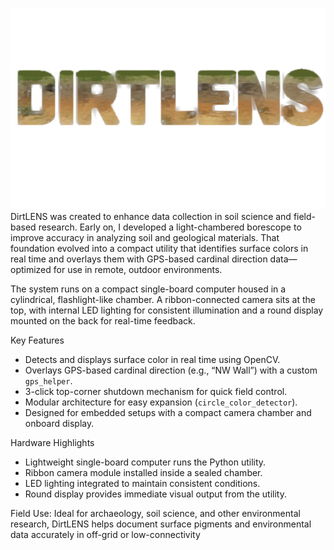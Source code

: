 ![Logo](./logo.png)
DirtLENS was created to enhance data collection in soil science and field-based research. Early on, I developed a light-chambered borescope to improve accuracy in analyzing soil and geological materials. That foundation evolved into a compact utility that identifies surface colors in real time and overlays them with GPS-based cardinal direction data—optimized for use in remote, outdoor environments.

The system runs on a compact single-board computer housed in a cylindrical, flashlight-like chamber. A ribbon-connected camera sits at the top, with internal LED lighting for consistent illumination and a round display mounted on the back for real-time feedback.

Key Features
- Detects and displays surface color in real time using OpenCV.
- Overlays GPS-based cardinal direction (e.g., “NW Wall”) with a custom `gps_helper`.
- 3-click top-corner shutdown mechanism for quick field control.
- Modular architecture for easy expansion (`circle_color_detector`).
- Designed for embedded setups with a compact camera chamber and onboard display.

Hardware Highlights
- Lightweight single-board computer runs the Python utility.
- Ribbon camera module installed inside a sealed chamber.
- LED lighting integrated to maintain consistent conditions.
- Round display provides immediate visual output from the utility.



Field Use:
Ideal for archaeology, soil science, and other environmental research, DirtLENS helps document surface pigments and environmental data accurately in off-grid or low-connectivity
